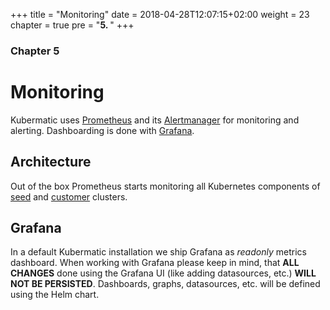 +++
title = "Monitoring"
date = 2018-04-28T12:07:15+02:00
weight = 23
chapter = true
pre = "<b>5. </b>"
+++

### Chapter 5

# Monitoring

Kubermatic uses [Prometheus](https://prometheus.io) and its [Alertmanager](https://prometheus.io/docs/alerting/alertmanager/) for monitoring and alerting. Dashboarding is done with [Grafana](https://grafana.com).

## Architecture

Out of the box Prometheus starts monitoring all Kubernetes components of [seed](/concepts/seed_cluster/) and [customer](/concepts/customer_cluster/) clusters.

## Grafana

In a default Kubermatic installation we ship Grafana as _readonly_ metrics dashboard.
When working with Grafana please keep in mind, that __ALL CHANGES__ done using the Grafana UI (like adding datasources, etc.) __WILL NOT BE PERSISTED__. Dashboards, graphs, datasources, etc. will be defined using the Helm chart.